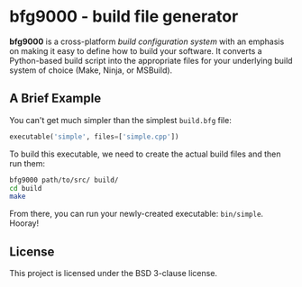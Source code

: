 # bfg9000 - build file generator

**bfg9000** is a cross-platform *build configuration system* with an emphasis on
making it easy to define how to build your software. It converts a Python-based
build script into the appropriate files for your underlying build system of
choice (Make, Ninja, or MSBuild).

## A Brief Example

You can't get much simpler than the simplest `build.bfg` file:

```python
executable('simple', files=['simple.cpp'])
```

To build this executable, we need to create the actual build files and then
run them:

```sh
bfg9000 path/to/src/ build/
cd build
make
```

From there, you can run your newly-created executable: `bin/simple`. Hooray!

## License

This project is licensed under the BSD 3-clause license.
